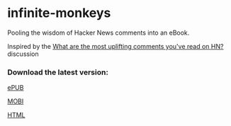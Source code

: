 # infinite-monkeys
Pooling the wisdom of Hacker News comments into an eBook.

Inspired by the [What are the most uplifting comments you've read on HN?](https://news.ycombinator.com/item?id=9393213) discussion

### Download the latest version:

[ePUB](https://github.com/thomshutt/infinite-monkeys/raw/master/output/infinite-monkeys.epub)

[MOBI](https://github.com/thomshutt/infinite-monkeys/raw/master/output/infinite-monkeys.mobi)

[HTML](http://thomshutt.github.io/infinite-monkeys)
